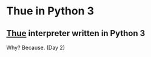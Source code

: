 # Thue in Python 3
## [Thue](https://esolangs.org/wiki/Thue) interpreter written in Python 3
Why? Because. (Day 2)